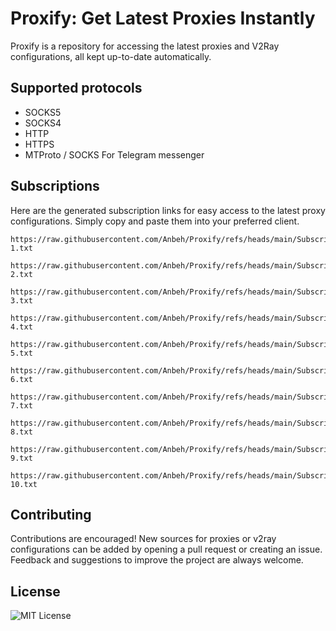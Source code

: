# Proxify: Get Latest Proxies Instantly

Proxify is a repository for accessing the latest proxies and V2Ray configurations, all kept up-to-date automatically.

## Supported protocols

- SOCKS5
- SOCKS4
- HTTP
- HTTPS
- MTProto / SOCKS For Telegram messenger

## Subscriptions 

Here are the generated subscription links for easy access to the latest proxy configurations. Simply copy and paste them into your preferred client.

```
https://raw.githubusercontent.com/Anbeh/Proxify/refs/heads/main/Subscription-1.txt
```

```
https://raw.githubusercontent.com/Anbeh/Proxify/refs/heads/main/Subscription-2.txt
```

```
https://raw.githubusercontent.com/Anbeh/Proxify/refs/heads/main/Subscription-3.txt
```

```
https://raw.githubusercontent.com/Anbeh/Proxify/refs/heads/main/Subscription-4.txt
```

```
https://raw.githubusercontent.com/Anbeh/Proxify/refs/heads/main/Subscription-5.txt
```

```
https://raw.githubusercontent.com/Anbeh/Proxify/refs/heads/main/Subscription-6.txt
```

```
https://raw.githubusercontent.com/Anbeh/Proxify/refs/heads/main/Subscription-7.txt
```

```
https://raw.githubusercontent.com/Anbeh/Proxify/refs/heads/main/Subscription-8.txt
```

```
https://raw.githubusercontent.com/Anbeh/Proxify/refs/heads/main/Subscription-9.txt
```

```
https://raw.githubusercontent.com/Anbeh/Proxify/refs/heads/main/Subscription-10.txt
```

## Contributing

Contributions are encouraged! New sources for proxies or v2ray configurations can be added by opening a pull request or creating an issue. Feedback and suggestions to improve the project are always welcome.

## License

![MIT License](https://img.shields.io/badge/License-MIT-green.svg)

